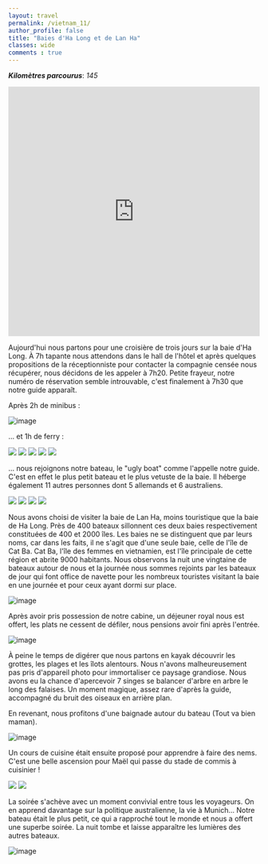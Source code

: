 ```yaml
---
layout: travel
permalink: /vietnam_11/
author_profile: false
title: "Baies d'Ha Long et de Lan Ha"
classes: wide
comments : true
---
```


<!-- jQuery 1.8 or later, 33 KB -->
<script src="https://ajax.googleapis.com/ajax/libs/jquery/1.11.1/jquery.min.js"></script>

<!-- Fotorama from CDNJS, 19 KB -->
<link  href="https://cdnjs.cloudflare.com/ajax/libs/fotorama/4.6.4/fotorama.css" rel="stylesheet">
<script src="https://cdnjs.cloudflare.com/ajax/libs/fotorama/4.6.4/fotorama.js"></script>

***Kilomètres parcourus***: *145*

<iframe src="https://www.google.com/maps/d/u/0/embed?mid=1gfHe83aX5urnZyVSxHcRVRzSmYFY8UM4" width="100%" height="500" frameBorder="0"></iframe>

<br>

Aujourd'hui nous partons pour une croisière de trois jours sur la baie d'Ha Long. À 7h tapante nous attendons dans le hall de l'hôtel et après quelques propositions de la réceptionniste pour contacter la compagnie censée nous récupérer, nous décidons de les appeler à 7h20. Petite frayeur, notre numéro de réservation semble introuvable, c'est finalement à 7h30 que notre guide apparaît. 

Après 2h de minibus :

![image](https://drive.google.com/uc?id=1cOAf_4v0u3ZRAJNHhDwv2oWQyBkRqwGO)

... et 1h de ferry :

<div class="fotorama">
  <img src="https://drive.google.com/uc?id=1_rF83estHxk32_LWdHPyZHiSdjE7U0Rn">
  <img src="https://drive.google.com/uc?id=1HhjPUAJGINC2jO8JYG7_WTT2b4hXkrzS">
  <img src="https://drive.google.com/uc?id=1-KDbNTxDdurZ9c8DRkCYhHicG4fnMF6h">
  <img src="https://drive.google.com/uc?id=1EV7KWWjM_Ldg6MOrDwqTWZsswXpksrJx">
  <img src="https://drive.google.com/uc?id=1-oSVTPDhTxLuobWcSGbgn1xLNJp2bRzs">
</div>

... nous rejoignons notre bateau, le "ugly boat" comme l'appelle notre guide. C'est en effet le plus petit bateau et le plus vetuste de la baie. Il héberge également 11 autres personnes dont 5 allemands et 6 australiens. 

<div class="fotorama">
  <img src="https://drive.google.com/uc?id=1K5K3BAEN5m5vZdwWZkgIB_Cxiz6_XEPY">
  <img src="https://drive.google.com/uc?id=1vhyK7yXF55MGxdAy94_fM6Qf8e26TOmE">
  <img src="https://drive.google.com/uc?id=16ND0YBFy77CjufYyxmBSSAb9Ok6k1gTF">
  <img src="https://drive.google.com/uc?id=1aB0WcTMK-9PXFJellg7NvbUnBXVDs8yB">
</div>

Nous avons choisi de visiter la baie de Lan Ha, moins touristique que la baie de Ha Long. Près de 400 bateaux sillonnent ces deux baies respectivement constituées de 400 et 2000 îles. Les baies ne se distinguent que par leurs noms, car dans les faits, il ne s'agit que d'une seule baie, celle de l'île de Cat Ba. Cat Ba, l'île des femmes en vietnamien, est l'île principale de cette région et abrite 9000 habitants. Nous observons la nuit une vingtaine de bateaux autour de nous et la journée nous sommes rejoints par les bateaux de jour qui font office de navette pour les nombreux touristes visitant la baie en une journée et pour ceux ayant dormi sur place. 

![image](https://drive.google.com/uc?id=1_qeT-gF3iUbYqW8WanXOYCNGX7ScCG9m)

Après avoir pris possession de notre cabine, un déjeuner royal nous est offert, les plats ne cessent de défiler, nous pensions avoir fini après l'entrée. 

![image](https://drive.google.com/uc?id=1mvGultMh8szdeO6-0QYBPDi9vrdM9NNR)

À peine le temps de digérer que nous partons en kayak découvrir les grottes, les plages et les îlots alentours. Nous n'avons malheureusement pas pris d'appareil photo pour immortaliser ce paysage grandiose. Nous avons eu la chance d'apercevoir 7 singes se balancer d'arbre en arbre le long des falaises. Un moment magique, assez rare d'après la guide, accompagné du bruit des oiseaux en arrière plan.

En revenant, nous profitons d'une baignade autour du bateau (Tout va bien maman).

![image](https://drive.google.com/uc?id=1Ox_ACuywI_-4YgdXDZbffHRWEUqD_LRE)

Un cours de cuisine était ensuite proposé pour apprendre à faire des nems. C'est une belle ascension pour Maël qui passe du stade de commis à cuisinier ! 

<div class="fotorama">
  <img src="https://drive.google.com/uc?id=1gir8ihrx_xAUR4bF0EM1OBP-wp4WLaUf">
  <img src="https://drive.google.com/uc?id=1Xvi6TlSz1GoBwW_HgJZJeksWKfSOWsKb">
</div>

La soirée s'achève avec un moment convivial entre tous les voyageurs. On en apprend davantage sur la politique australienne, la vie à Munich... Notre bateau était le plus petit, ce qui a rapproché tout le monde et nous a offert une superbe soirée. La nuit tombe et laisse apparaître les lumières des autres bateaux.

![image](https://drive.google.com/uc?id=1lj2NjBBLRYU9b_k9GhynTOATNMjZPGcp)